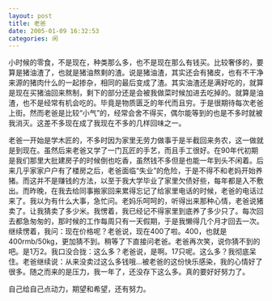 ```yaml
---
layout: post
title: 老爸
date: 2005-01-09 16:32:53
categories: 闲
---
```

小时候的零食，不是现在，种类那么多，也不是现在那么有钱买。比较奢侈的，要算是猪油渣了，也就是猪油熬剩的渣。说是猪油渣，其实还会有猪皮，也有不干净来源的猪肉什么的一起掺杂，相同的最后变成了渣。其实油渣还是满好吃的，就算是现在买猪油回来熬制，剩下的部分还是会被我做菜时候加进去吃掉的。就算是油渣，也不是经常有机会吃的。毕竟是物质匮乏的年代而且穷。于是很期待每次老爸上街。然而老爸是比较“小气”的，经常会舍不得买，偶尔能等到的也是不多时就被我消灭。这差不多现在成了我现在不多的几样回味之一。

老爸一开始是学木匠的，不多时因为家里无劳力做事于是半截回来务农，这一做就是到现在。虽然后来老爸又学了一门瓦匠的手艺，而且手工很好。在90年代初期是我们那里大批建房子的时候倒也吃香，虽然钱不多但是也能一年到头不闲着。后来几乎家家户户有了楼房之后，老爸面临“失业”的危险，于是不得不和老妈开始养猪。而这并不是赚钱的方法，以至于我大学毕业了家里欠债好些，每年都是入不敷出。而昨晚，在我去给同事搬家回来累得忘记了给家里电话的时候，老爸的电话过来了。我以为有什么大事，急忙问。老妈乐呵呵的，听得出来那种心情，老爸说猪卖了。让我猜卖了多少米。我愣着，我已经记不得家里到底养了多少只了。每次回去都急匆匆的，那时候的工作每周只有一天假期，于是我懒得几个月才回去一次。继续愣着，我问：现在价格呢？老爸说，现在400了啦。400，也就是400rmb/50kg，更加猜不到。稍等了下直接问老爸。老爸再次笑，说你猜不到的吧。是1万2。我口没合拢：这么多？老爸说，是啊。17只呢。这么多？我彻底呆住。老爸继续说：从来没卖过这么多钱哦...被老爸的这份快乐感染，我的心情好了很多。随之而来的是压力，我一年了，还没存下这么多。真的要好好努力了。

自己给自己点动力，期望和希望，还有努力。
